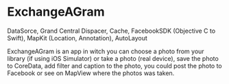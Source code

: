# ExchangeAGram
DataSorce, Grand Central Dispacer, Cache, FacebookSDK (Objective C to Swift), MapKit (Location, Annotation), AutoLayout

ExchangeAGram is an app in witch you can choose a photo from your library (if using iOS Simulator) or take a photo (real device), save the photo to CoreData, add filter and caption to the photo, you could post the photo to Facebook or see on MapView where the photos was taken.

